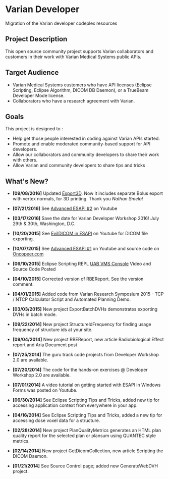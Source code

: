 # Varian Developer
Migration of the Varian developer codeplex resources

## Project Description

This open source community project supports Varian collaborators and customers in their work with Varian Medical Systems public APIs.

## Target Audience

* Varian Medical Systems customers who have API licenses (Eclipse Scripting, Eclipse Algorithm, DICOM DB Daemon), or a TrueBeam Developer Mode license.
* Collaborators who have a research agreement with Varian.

## Goals

This project is designed to :

* Help get those people interested in coding against Varian APIs started.
* Promote and enable moderated community-based support for API developers.
* Allow our collaborators and community developers to share their work with others.
* Allow Varian and community developers to share tips and tricks

## What's New?

* **[09/08/2016]** Updated [Export3D](https://github.com/rexcardan/VarianDeveloper/blob/83a67c48fb30959b626d2c909068159f91b94e66/Eclipse%20Scripting%20API/plugins/Export3D.cs). Now it includes separate Bolus export with vertex normals, for 3D printing. Thank you *Nathan Smela*! 
* **[07/21/2016]** See [Advanced ESAPI #2](https://www.youtube.com/watch?v=6LXhqgt0jT4&feature=youtu.be) on Youtube
* **[03/17/2016]** Save the date for Varian Developer Workshop 2016! July 29th & 30th, Washington, D.C.
* **[10/20/2015]** See [EvilDICOM in ESAPI](https://www.youtube.com/watch?v=DfcEX1Tnh9M) on Youtube for DICOM file exporting.
* **[10/07/2015]** See [Advanced ESAPI #1](https://www.youtube.com/watch?v=iVAQf_bsaZg) on Youtube and source code on [Oncopeer.com](https://varian.force.com/DC/OCSDC_Home?dc=true)
* **[06/10/2015]** Eclipse Scripting REPL [UAB VMS Console](https://www.youtube.com/watch?v=TVN8-O0eS50) Video and Source Code Posted
* **[04/10/2015]** Corrected version of RBEReport. See the version comment.
* **[04/01/2015]** Added code from Varian Research Symposium 2015 - TCP / NTCP Calculator Script and Automated Planning Demo.

* **[03/03/2015]** New project ExportBatchDVHs demonstrates exporting DVHs in batch mode.
* **[09/22/2014]** New project StructureIdFrequency for finding usage frequency of structure ids at your site.
* **[09/04/2014]** New project RBEReport, new article Radiobiological Effect report and Aria Document post
* **[07/25/2014]** The guru track code projects from Developer Workshop 2.0 are available.
* **[07/20/2014]** The code for the hands-on exercises @ Developer Workshop 2.0 are available.
* **[07/01/2014]** A video tutorial on getting started with ESAPI in Windows Forms was posted on Youtube.
* **[06/30/2014]** See Eclipse Scripting Tips and Tricks, added new tip for accessing application context from everywhere in your app.
* **[04/16/2014]** See Eclipse Scripting Tips and Tricks, added a new tip for accessing dose voxel data for a structure.
* **[02/28/2014]** New project PlanQualityMetrics generates an HTML plan quality report for the selected plan or plansum using QUANTEC style metrics.
* **[02/14/2014]** New project GetDicomCollection, new article Scripting the DICOM Daemon.
* **[01/21/2014]** See Source Control page; added new GenerateWebDVH project.



